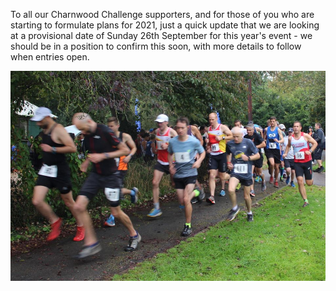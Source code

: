 ---
---

To all our Charnwood Challenge supporters, and for those of you who are starting to formulate plans for 2021, just a quick update that we are looking at a provisional date of Sunday 26th September for this year's event - we should be in a position to confirm this soon, with more details to follow when entries open.


![Runners](/images/post1.jpg)
